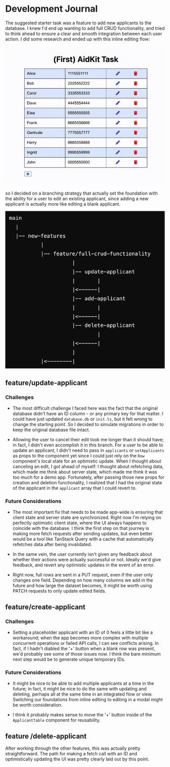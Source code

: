 # Development Journal

The suggested starter task was a feature to add new applicants to the database. I knew I'd end up wanting to add full CRUD functionality, and tried to think ahead to ensure a clear and smooth integration between each user action. I did some research and ended up with this inline editing flow:

![CRUD demo](public/images/readme/crud-demo.gif)

so I decided on a branching strategy that actually set the foundation with the ability for a user to edit an existing applicant, since adding a new applicant is actually more like editing a blank applicant.

![Git Flow Chart](public/images/readme/git-flow-chart.png)

## feature/update-applicant

### Challenges

- The most difficult challenge I faced here was the fact that the original database didn't have an ID column - or any primary key for that matter. I could have just updated `database.db` or `init.ts`, but it felt wrong to change the starting point. So I decided to simulate migrations in order to keep the original database file intact.

- Allowing the user to cancel their edit took me longer than it should have; in fact, I didn't even accomplish it in this branch. For a user to be able to update an applicant, I didn't need to pass in `applicants` or `setApplicants` as props to the component yet since I could just rely on the `Row` component's local state for an optimistic update. When I thought about canceling an edit, I got ahead of myself: I thought about refetching data, which made me think about server state, which made me think it was too much for a demo app. Fortunately, after passing those new props for creation and deletion functionality, I realized that I had the original state of the applicant in the `applicant` array that I could revert to.

### Future Considerations

- The most important fix that needs to be made app-wide is ensuring that client state and server state are synchronized. Right now I'm relying on perfectly optimistic client state, where the UI always happens to coincide with the database. I think the first step on that journey is making more fetch requests after sending updates, but even better would be a tool like TanStack Query with a cache that automatically refetches data after being invalidated.

- In the same vein, the user currently isn't given any feedback about whether their actions were actually successful or not. Ideally we'd give feedback, and revert any optimistic updates in the event of an error.

- Right now, full rows are sent in a PUT request, even if the user only changes one field. Depending on how many columns we add in the future and how large the dataset becomes, it might be worth using PATCH requests to only update edited fields.

## feature/create-applicant

### Challenges  

- Setting a placeholder applicant with an ID of 0 feels a little bit like a workaround; when the app becomes more complex with multiple concurrent operations or failed API calls, I can see conflicts arising. In fact, if I hadn't diabled the '+' button when a blank row was present, we'd probably see some of those issues now. I think the bare minimum next step would be to generate unique temporary IDs.

### Future Considerations

- It might be nice to be able to add multiple applicants at a time in the future; in fact, it might be nice to do the same with updating and deleting, perhaps all at the same time in an integrated flow or view. Switching our foundations from inline editing to editing in a modal might be worth consideration.

- I think it probably makes sense to move the '+' button inside of the `ApplicantTable` component for reusability.

## feature /delete-applicant

After working through the other features, this was actually pretty straightforward. The path for making a fetch call with an ID and optimistically updating the UI was pretty clearly laid out by this point.
